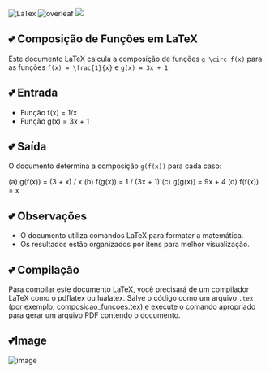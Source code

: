 ![LaTex](https://img.shields.io/badge/LaTeX-47A141?style=for-the-badge&logo=LaTeX&logoColor=white) ![overleaf](https://img.shields.io/badge/Overleaf-47A141?style=for-the-badge&logo=Overleaf&logoColor=white) <a href="https://www.youtube.com/watch?v=zjsUvLKL8rU&list=PLZpH1iUcDo5jySyW1zOz5PV4Yg84VV-fg&index=11" target="_blank"><img loading="lazy" src="https://img.shields.io/badge/YouTube-FF0000?style=for-the-badge&logo=youtube&logoColor=white" target="_blank"></a>

## 💕 Composição de Funções em LaTeX

Este documento LaTeX calcula a composição de funções `g \circ f(x)` para as funções `f(x) = \frac{1}{x}` e `g(x) = 3x + 1`.

## 💕 **Entrada**

* Função f(x) = 1/x
* Função g(x) = 3x + 1

## 💕 **Saída**

O documento determina a composição `g(f(x))` para cada caso:

(a) g(f(x)) = (3 + x) / x
(b) f(g(x)) = 1 / (3x + 1)
(c) g(g(x)) = 9x + 4
(d) f(f(x)) = x

## 💕 **Observações**

* O documento utiliza comandos LaTeX para formatar a matemática.
* Os resultados estão organizados por itens para melhor visualização.

## 💕 **Compilação**

Para compilar este documento LaTeX, você precisará de um compilador LaTeX como o pdflatex ou lualatex. Salve o código como um arquivo `.tex` (por exemplo, composicao_funcoes.tex) e execute o comando apropriado para gerar um arquivo PDF contendo o documento.

## 💕Image
![image](https://github.com/DeiseFreire/tex213117062024/blob/main/image.png)
